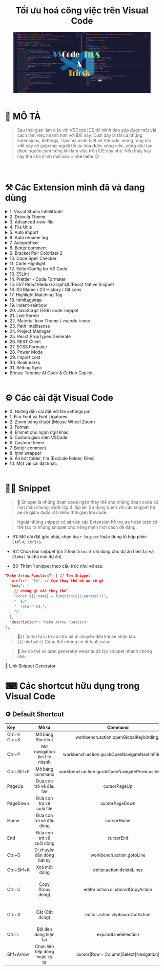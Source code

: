 <h1 align="center"> Tối ưu hoá công việc trên Visual Code </h1>

<!-- banner -->
<div align="center">
  <img  src="./images/banner.png" height="200" width="450" />
</div>

<!-- Mô tả -->
<br />

# 🥰 MÔ TẢ

> Sau thời gian làm việc với VSCode IDE thì mình tích góp được một vài cách làm việc nhanh hơn với IDE này. Dưới đây là tất cả những Extensions, Settings, Tips mà mình biết về VScode, mong rằng bài viết này sẽ giúp mọi người tối ưu hoá được công việc, cũng như tạo được nguồn cảm hứng khi làm việc trên IDE này nhé.
> Nếu thấy hay hãy thả cho mình một sao ⭐ nhé hehe 😉

<!-- Extensions -->
<br/>

# ⚒ Các Extension mình đã và đang dùng

<!-- Visual Studio IntelliCode -->
<details>
  <summary>
    1. Visual Studio IntelliCode
  </summary>

  <br/>

> Ext này hình như mặc định đã được cài thì phải. Còn nếu ae nào bị mất thì có thể cài lại nhé. Nó sẽ suggest code cho ae để ae code nhanh hơn.

<div align="center">
  <img src="./images/vs-intelli-code.png">
</div>

🔗 [Link tải Extension](https://marketplace.visualstudio.com/items?itemName=VisualStudioExptTeam.vscodeintellicode)

</details>

<!-- dracula theme -->
<details>
  <summary>
    2. Dracula Theme
  </summary>

<br />

> Nói về Dracula theme thì chắc đây cũng chính là theme quốc dân của bao ae coder đang dùng VScode nhỉ 😁. Đây là theme mình đang dùng, cách tuỳ chỉnh lại mình sẽ nói dưới phần cài đặt nhé 🤗

> Hoặc ae có thể tải bản đã setting sẵn của anh Trần Anh Tuấn Evondev nhé.

<div align="center">
  <img src="./images/daracula-theme.jpg" />
</div>

🔗 [Link tải bản gốc](https://marketplace.visualstudio.com/items?itemName=dracula-theme.theme-dracula)

🔗 [Link tải bản của Evondev](https://marketplace.visualstudio.com/items?itemName=evondev.dracula-high-contrast)

</details>

<!-- advanced new file -->
<details>
  <summary>
    3. Advanced-new-file
  </summary>
  <br/>

> Có bạn giờ bạn cảm thấy khó khăn khi phải tìm đến 1 thư mục con nằm trong thư mục con >> nằm trong thư mục con ... chỉ để tạo 1 file mới chưa? 😥 Nếu rồi thì đây chính là giải pháp cho ae đây 🙄 Extension "advanced-new-file" !

> Bạn chỉ cần dùng câu lệnh bằng cách bấm "Ctrl + Shift + P", Nhập câu command và chọn đường dẫn (Bạn chỉ cần nhập tắt, Ext sẽ giúp bạn đến đúng folder đó). Ngoài ra bạn có thể tạo folder bằng cách thêm "/" sau tên nhé.

> Còn muốn nhanh hơn thì xem phần cài đặt shorcut bên dưới nhé 😊

<div align="center">
  <img src="./images/advanced-new-file.gif" />
</div>

🔗 [Link tải Extension](https://marketplace.visualstudio.com/items?itemName=patbenatar.advanced-new-file)

</details>

<!-- file utils -->
<details>
  <summary>
    4. File Utils
  </summary>
  <br/>

> Cũng như ext trên, ext này giúp bạn có thể đổi tên file, xoá tên file ngay lập tức mà không cần tìm đến cây thư mục của VSCode nữa.

> Kết hợp với ext "advanced-new-file" thì bạn có thể bỏ luôn cây thư mục bên kia rồi hehe. Không cần dùng chuột như Vim luôn nè 😉

<div align="center">
  <img src="./images/file-utils.gif" />
</div>

🔗 [Link tải Extension](https://marketplace.visualstudio.com/items?itemName=sleistner.vscode-fileutils)

</details>

<!-- auto import -->
<details>
  <summary>
    5. Auto import
  </summary>

  <br/>

> Ext này sẽ giúp ae tự động tìm kiếm đường dẫn và import file. Nếu nó không tự động suggest thì ae có thể nhấn "Ctrl + Space" nhé.

🔗 [Link tải Extension](https://marketplace.visualstudio.com/items?itemName=steoates.autoimport)

</details>

<!-- auto rename tag -->
<details>
  <summary>
    6. Auto rename tag
  </summary>

  <br/>

> Ext này rất hữu ích cho ae Front-end. Khi cài đặt xong, ae chỉ cần sửa thẻ mở của 1 tag html (jsx) thì phần thẻ đóng cũng sẽ tự đổi theo 😗.

<div align="center">
  <img src="./images/auto-rename-tag.gif" />
</div>

🔗 [Link tải Extension](https://marketplace.visualstudio.com/items?itemName=formulahendry.auto-rename-tag)

</details>

<!-- Autoprefixer -->
<details>
  <summary>
    7. Autoprefixer
  </summary>

  <br/>

> Ext này giúp ae code css, sass tự thêm các prefix cho từng trình duyệt khác nhau (vd: --webkit-, --ms-). Chỉ cần khi code xong, ae chạy command "Autoprefixer"

<div align="center">
  <img src="./images/auto-prefixer.gif" />
</div>

🔗 [Link tải Extension](https://marketplace.visualstudio.com/items?itemName=mrmlnc.vscode-autoprefixer)

</details>

<!-- Better comments -->
<details>
  <summary>
    8. Better comment
  </summary>
  <br/>

> Ext này giúp ae thay đổi màu comment dựa trên ý nghĩa của comment đó. Chỉ cần nhìn vào màu comment là biết ngay nó làm cái chi, có ý nghĩa gì 🤩

<div align="center">
  <img src="./images/better-comment.png" />
</div>

🔗 [Link tải Extension](https://marketplace.visualstudio.com/items?itemName=aaron-bond.better-comments)

</details>

<!-- Bracket Pair Colorizer -->
<details>
  <summary>
    9. Bracket Pair Colorizer 2
  </summary>

  <br/>

> Ext này giúp tự động thay đổi màu cho các cặp ngoặc, việc này giúp chúng ta dễ dàng nhận biết các scope khác nhau dựa trên màu sắc của chúng.

<div align="center">
  <img src="./images/bracket-color.png" />
</div>

🔗 [Link tải Extension](https://marketplace.visualstudio.com/items?itemName=CoenraadS.bracket-pair-colorizer-2)

</details>

<!-- Code spell checker -->
<details>
  <summary>
    10. Code Spell Checker
  </summary>

  <br/>

> Người ta nói, một lý luận của bạn đều trở nên vô nghĩa nếu bạn sai "trính tã". Vì thế, đừng để ae chí cốt code chung chúng ta chửi chúng ta code ngu chỉ vì lỗi chính tả. Cài ngay Ext này để nó nhắc lỗi chính tả cho bạn.

<div align="center">
  <img src="./images/code-spell-checker.gif" />
</div>

🔗 [Link tải Extension](https://marketplace.visualstudio.com/items?itemName=streetsidesoftware.code-spell-checker)

</details>

<!-- code highlight -->
<details>
  <summary>
    11. Code Highlight
  </summary>

  <br/>

> Ext sẽ giúp phát hiện ra những đoạn code có chưa mã màu và tô đúng màu đó cho bạn.

<div align="center">
  <img src="./images/code-highlight.gif" />
</div>

🔗 [Link tải Extension](https://marketplace.visualstudio.com/items?itemName=naumovs.color-highlight)

</details>

<!-- 12. EditorConfig -->
<details>
  <summary>
    12. EditorConfig for VS Code
  </summary>

  <br/>

> Ext này sẽ giúp bạn tạo cái file trong dự án cùng một format với nhau, ví dụ như Spaces: 2, tab: 4, LF, trim_trailing_whitespace ... Kết hợp với file .editorconfig thì các người khác trong team cũng tuân theo quy tắc đó.

<div align="center">
  <img src="./images/editorconfig.png">
</div>

🔗 [Link tải Extension](https://marketplace.visualstudio.com/items?itemName=EditorConfig.EditorConfig)

</details>

<!-- 13. ESLint -->
<details>
  <summary>
    13. ESLint
  </summary>

  <br/>

> ESLint sẽ giúp chúng ta có thể tạo ra những quy tắc chung trong project, để code của tất cả các file được đồng nhất với nhau. Nó khác với Editorconfig ở chỗ là Editorconfig chỉ tạo những quy tắc về format code, định dạng file. Còn ESLint có thể tạo nhiều rule về code hơn.

🔗 [Link tải Extensionhttps://marketplace.visualstudio.com/items?itemName=dbaeumer.vscode-eslint

</details>

<!-- 14. Prettier -->
<details>
  <summary>
    14. Prettier - Code Formater
  </summary>

  <br/>

> Prettier là 1 trình Formater hoàn hảo, nó giúp chúng ta format code, auto format và đặc biệt là nó có thể kết hợp với các quy tắc của Editor config và ESLint để Format (Nhưng chúng ta phải câu hình chúng).

<div align="center">
  <img src="./images/prettier.png">
</div>

🔗 [Link tải Extension](https://marketplace.visualstudio.com/items?itemName=esbenp.prettier-vscode)

🔗 [Tìm hiểu thêm về Prettier](https://prettier.io/docs/en/options.html)

</details>

<!-- ES7 React/Redux/GraphQL/React Native Snippet  -->
<details>
  <summary>
    15. ES7 React/Redux/GraphQL/React Native Snippet  
  </summary>

  <br/>

> Bộ snippet hữu dụng cho React dev, giúp ae tạo bộ khung chương trình 1 cách nhanh chóng.

<div align="center">
  <img src="./images/es7-react.png">
</div>

🔗 [Link tải Extension](https://marketplace.visualstudio.com/items?itemName=dsznajder.es7-react-js-snippets)

</details>

<!-- 16. Git Blame / Git History -->
<details>
  <summary>
    16. Git Blame / Git History / Git Lens
  </summary>

  <br/>

> 3 Exts Git Blame, Git History, Git Lens có chức năng khá tương đồng nhau. Nó giúp ae có thể xem đoạn lịch sử git trực tiếp tai dòng code đó, xem branch hiện tại, các thay đổi của file, merge file, ...

> Bản thân mình thì mình thích Git Blame hơn vì nó tối giản, gọn nhẹ hơn. Ae có thể thử cả 3 rồi chọn cho mình 1 cái ưng ý nhé 😋

<div align="center">
  <img src="./images/git-blame.gif">
</div>

🔗 [Link tải Git Blame](https://marketplace.visualstudio.com/items?itemName=waderyan.gitblame)

🔗 [Link tải Git Lens](https://marketplace.visualstudio.com/items?itemName=eamodio.gitlens)

🔗 [Link tải Git History](https://marketplace.visualstudio.com/items?itemName=donjayamanne.githistory)

</details>

<!-- 17. Highlight Matching Tag -->
<details>
  <summary>
    17. Highlight Matching Tag
  </summary>

  <br/>

> Ext này giúp chúng ta tìm nhanh thẻ đóng của 1 thẻ mở bằng cách đưa con trỏ đến thẻ mở, Ext sẽ tự tìm thẻ đóng cho chúng ta. Ae cũng có thể custom lại màu highlight tuỳ thích.

<div align="center">
  <img src="./images/highlight-matching-tag.gif">
</div>

🔗 [Link tải Extension](https://marketplace.visualstudio.com/items?itemName=vincaslt.highlight-matching-tag)

</details>

<!-- 18. htmltagwrap -->
<details>
  <summary>
    18. htmltagwrap
  </summary>

  <br/>

> Như cái tên của nó, Ext này sẽ giúp ae wrap 1 cặp thẻ bao 1 đoạn code html (jsx) lại một cách nhanh chóng (mặt định là tổ hợp "Alt + W"). Thay vì ae phải viết 1 thẻ mở, rồi tìm đến cuối đoạn để đóng thẻ đó lại thì chỉ cần bôi đen đoạn code rồi bấm tổ hợp phím. Ae cũng có thể lựa chọn cặp thẻ để bao lại là thẻ gì.

<div align="center">
  <img src="./images/htmltagwrap.gif">
</div>

🔗 [Link tải Extension](https://marketplace.visualstudio.com/items?itemName=bradgashler.htmltagwrap)

</details>

<!-- 19. Indent-rainbow -->
<details>
  <summary>
    19. indent-rainbow
  </summary>

  <br/>

> Ext giúp tô màu cho các tab đầu dòng của chúng ta theo kiểu rainbow, giúp phân biệt các dòng code và scope code dễ dàng hơn.

<div align="center">
  <img src="./images/indent-rainbow.png">
</div>

🔗 [Link tải Extension](https://marketplace.visualstudio.com/items?itemName=oderwat.indent-rainbow)

</details>

<!-- 20. JavaScript (ES6) code snippet -->
<details>
  <summary>
    20. JavaScript (ES6) code snippet
  </summary>

  <br/>

> Ae nào code Javascript thì chắc hẳn đều biết đến Ext này, bộ snippet cực hữu dụng cho code JS.

<div align="center">
  <img src="./images/js-code-snippet.png">
</div>

🔗 [Link tải Extension](https://marketplace.visualstudio.com/items?itemName=xabikos.JavaScriptSnippets)

</details>

<!-- 21. Live Server -->
<details>
  <summary>
    21. Live Server
  </summary>

  <br/>

> Live Server Ext sẽ giúp chúng ta tạo một hot reload server khi code html, css, js. Chỉ cần save lại là server sẽ tự reload và cập nhật lại trên browser.

<div align="center">
  <img src="./images/live-server.gif">
</div>

🔗 [Link tải Extension](https://marketplace.visualstudio.com/items?itemName=ritwickdey.LiveServer)

</details>

<!-- 22. Material Icon Theme / vscode-icons -->
<details>
  <summary>
    22. Material Icon Theme / vscode-icons
  </summary>

  <br/>

> 2 Ext này giúp ta thêm icon vào các thư mục, file bên cây thư mục của VSCode, giúp chúng ta dễ dàng phân biệt các file, folder với nhau.

<div align="center">
  <img src="./images/vscode-icons.gif">
</div>

<br />

<div align="center">
  <img src="./images/material-icons.png">
</div>

🔗 [Link tải Material Icon Theme](https://marketplace.visualstudio.com/items?itemName=PKief.material-icon-theme)

🔗 [Link tải vs-icons](https://marketplace.visualstudio.com/items?itemName=vscode-icons-team.vscode-icons)

</details>

<!-- 23. Path Intellisense -->
<details>
  <summary>
    23. Path Intellisense
  </summary>

  <br/>

> Ext này sẽ auto suggest đường dẫn khi bạn gõ đường dẫn.

<div align="center">
  <img src="./images/path-intellisense.gif">
</div>

🔗 [Link tải Extension](https://marketplace.visualstudio.com/items?itemName=christian-kohler.path-intellisense)

</details>

<!-- 24. Project Manager -->
<details>
  <summary>
    24. Project Manager
  </summary>

  <br/>

> Ext này giúp ae lưu trữ các đường dẫn đến các thư mục chứa các project mà ae đang code. Vì thể, việc mở 1 project sẽ trở nên nhanh chóng hơn rất nhiều.

<div align="center">
  <img src="./images/project-manager.png">
</div>

🔗 [Link tải Extension](https://marketplace.visualstudio.com/items?itemName=alefragnani.project-manager)

</details>

<!-- 25. React PropTypes Generate -->
<details>
  <summary>
    25. React PropTypes Generate
  </summary>

  <br/>

> Nếu ae đang code React và dùng Proptype thì Ext này sẽ giúp ae tạo nhanh chóng proptype cho component.

<div align="center">
  <img src="./images/react-proptypes.gif">
</div>

🔗 [Link tải Extension](https://marketplace.visualstudio.com/items?itemName=suming.react-proptypes-generate)

</details>

<!-- 26. REST Client -->
<details>
  <summary>
    26. REST Client
  </summary>

  <br/>

> Ext giúp chúng ta có thể test REST API dễ dàng chỉ với vài dòng code ngay trên VSCode mà không cần phải dùng đến Postman nữa.

<div align="center">
  <img src="./images/rest-client.gif">
</div>

🔗 [Link tải Extension](https://marketplace.visualstudio.com/items?itemName=humao.rest-client)

</details>

<!-- 27. SCSS Formater -->
<details>
  <summary>
    27. SCSS Formater
  </summary>

  <br/>

> Ext giúp format code css và scss

<div align="center">
  <img src="./images/scss-formater.gif">
</div>

🔗 [Link tải Extension](https://marketplace.visualstudio.com/items?itemName=sibiraj-s.vscode-scss-formatter)

</details>

<!-- 28. Power Mode -->
<details>
  <summary>
    28. Power Mode
  </summary>

  <br/>

> Ext này sẽ tạo hiệU ứng khi ta viết code, giúp ae có cảm hứng làm việc hơn. Nhưng nó có thể gây chậm máy, lag nên ae cân nhắc. Buồn buồn hả bật lên 😎

<div align="center">
  <img src="./images/power-mode.gif">
</div>

🔗 [Link tải Extension](https://marketplace.visualstudio.com/items?itemName=hoovercj.vscode-power-mode)

</details>

<!-- 29. Import cost -->
<details>
  <summary>
    29. Import cost
  </summary>

  <br/>

> Ext sẽ hiển thị size của các thư viện mà ae import vào, từ đó ae cân nhắc xem có nên thêm thư viện đó vào hay không.

🔗 [Link tải Extension](https://marketplace.visualstudio.com/items?itemName=wix.vscode-import-cost)

</details>

<!-- 30. Bookmarks -->
<details>
  <summary>
    30. Bookmarks
  </summary>

  <br/>

> Ext giúp chúng ta đặt các bookmark tại các dòng code cần lưu ý. Ext này đặc biết hữu dụng khi luồng code của chúng ta khá phức tạp, chia ở nhiều file. Khi Debug ta sẽ đánh dấu lại các dòng code đó.

<div align="center">
  <img src="./images/bookmarks.png">
</div>

🔗 [Link tải Extension](https://marketplace.visualstudio.com/items?itemName=alefragnani.Bookmarks)

</details>

<!-- 31. Remote - WSL -->
<details>
  <summary>
    31. Setting Sync
  </summary>

  <br/>

> Sau khi cài đống extensions trên và những cài đặt ở dưới đây, thì chúng ta có thể lưu trữ nó trên Github Gist và dùng Setting Sync để đồng bộ lại. Trong trường hợp, phải dùng máy tính khác hoặc phải cài lại phần mềm thì Ext này sẽ giúp những cài đặt chúng ta không bị mất đi.

<div align="center">
  <img src="./images/setting-sync.png">
</div>

🔗 [Link tải Extension](https://marketplace.visualstudio.com/items?itemName=Shan.code-settings-sync)

</details>

<!-- Bonus: Tabnine AI Code & GitHub Copilot -->
<details>
  <summary>
    Bonus: Tabnine AI Code & GitHub Copilot
  </summary>

  <br/>

> 2 thanh niên AI đang làm mưa làm gió hiện nay. Ae có thể tìm hiểu thêm nhé.

🔗 [Link tải Tabnine](https://marketplace.visualstudio.com/items?itemName=TabNine.tabnine-vscode)

🔗 [Link tải Github Copilot](https://marketplace.visualstudio.com/items?itemName=GitHub.copilot)

</details>

<!-- setting -->
<br />

# ⚙ Các cài đặt Visual Code

<!-- settings -->
<details>
  <summary>
    0. Hướng dẫn cài đặt với file settings.jon
  </summary>

  <br/>

> Cho ae nào chưa biết, thì ngoài cài đặt trực tiếp bằng GUI của VSCode, thì ae có thể sửa thằng trong file `settings.json`.

> Có 2 cách để mở file settings.json:

1. Vào phần cài đặt VSCode -> chọn `Open Setting (JSON)` bên gốc phải màn hình.

2. Mở command `Ctrl + Shf + P`, gõ `Open Setting (JSON)`.

</details>

<!-- Fira Font -->

<details>
  <summary>
    1. Fira Font và Font Ligatures
  </summary>

  <br/>

> Font chữ mà mình sử dụng là Fira font và font chữ có hõ trợ ligatures giúp chúng ta đọc code nhanh hơn.

<div align="center">
  <img src="./images/settings/fira.svg" />
</div>

```json
"editor.fontFamily": "Fira Code",
"editor.fontLigatures": true
```

🔗 [Link tải Font](https://github.com/tonsky/FiraCode)

</details>

<!-- Zoom -->
<details>
  <summary>
    2. Zoom bằng chuột (Mouse Wheel Zoom)
  </summary>

  <br/>

> Cài đặt này giúp ae phóng to, thu nhỏ font chữ bằng chuột.

```json
"editor.mouseWheelZoom": true
```

</details>

<!-- Format on save -->
<details>
  <summary>
    3. Format
  </summary>

  <br/>

> Lưu lại khi save (Format on Save)

```json
"editor.formatOnSave": true
```

> Chọn trình format mặc đỊnh (default formatter)

```json
Cấu trúc > "[ngôn ngữ]": {
  	"editor.defaultFormatter": "trình format"
}

Ví dụ:
"[javascript]": {
		"editor.defaultFormatter": "esbenp.prettier-vscode"
},
"[scss]": {
		"editor.defaultFormatter": "sibiraj-s.vscode-scss-formatter"
}
```

> Một vài cài đặt Prettier

```json
"prettier.singleQuote": true, // Sử dụng dấu nháy đơn
"prettier.jsxSingleQuote": true, // Sử dụng dấu nháy đơn cho thuộc tính trong jsx
"autoprefixer.formatOnSave": true, // Format on Save
"prettier.trailingComma": "all", // Thêm dấu phẩy vào phần tử cuối của Object
"prettier.useTabs": true, // Dùng tab thay vì space
```

</details>

<!-- Emmet -->
<details>
  <summary>
    4. Emmet cho ngôn ngữ khác
  </summary>

  <br/>

> Emmet bộ snippet giúp ae Front-end code html nhanh hơn. VD: `.box` = `<div class="box"></div>`. Mặc định, ta chỉ có thể dùng trong file html. Với cài đặt này, ae có thể dùng ở các file khác.

```json
"emmet.includeLanguages": {
  "javascript": "javascriptreact", // dành cho file jsx
  "markdown": "html"
},
```

</details>

<!-- Custom VSCode -->
<details>
  <summary>
    5. Custom giao diện VSCode
  </summary>

  <br/>

> Ae có thể thay đổi mọi màu sắc trong IDE một cách tuỳ thích, chỉ cần ae hiều thuộc tính cần thay đổi là gì.

```json
// Thay đổi màu sắc IDE
"workbench.colorCustomizations": {
  "sideBar.background": "#191932",
  "editor.background": "#191932",
  // ...
},

// Một vài cài đặt khác
"workbench.activityBar.visible": true, // Bật tắt thanh sidebar bên trái
"workbench.colorTheme": "Dracula", // Cài đặt theme
"window.menuBarVisibility": "toggle", // Tắt thanh menu trên cùng (Giữ Alt và Click để hiện thanh menu)
```

🔗 [Link tìm hiểu thêm API VSCode](https://code.visualstudio.com/api/references/theme-color)

</details>

<!-- custom editor theme -->
<details>
  <summary>
    6. Custom theme
  </summary>

  <br/>

> Ae có thể tuỳ ý thay đổi các màu của bất kỳ theme nào, chỉ cần ae biết tý về Css.

```json
Cấu trúc

"editor.tokenColorCustomizations": {
  "[Tên theme]": {
    "textMateRules": [
      {
        "scope": [Mảng các scope],
        "settings": {
          Các thuộc tính style
        }
      },
    ]
  }
}
```

```json
Ví dụ:
"editor.tokenColorCustomizations": {
  "[Dracula]": {
    "textMateRules": [
      {
        "scope": ["string.quoted", "string.quoted.single"],
        "settings": {
          "foreground": "#d38a60",
          "fontStyle": "italic"
        }
      },
    ]
  }
}
```

> Cách lấy tên các scope

> B1: Mở command `Ctrl + Shf + P`, gõ "Inspect Editor Tokens and Scopes"

<div align="center">
  <img src="./images/settings/inspect-tokens.png" />
</div>

> B2: Click chuột vào vị trí mà ae muốn đổi màu, và copy tên thuộc tính.

<div align="center">
  <img src="./images/settings/custom-theme.png" />
</div>

</details>

<!-- Better comment -->
<details>
  <summary>
    7. Better comment
  </summary>

  <br/>

> Thêm màu sắc để phân biệt các comment với nhau.

<div align="center">
  <img src="./images/better-comment.png" />
</div>

```json
"better-comments.tags": [
  {
    "tag": "@render", // prefix trước mỗi comment
    "color": "#06AEED",
    "strikethrough": false,
    "underline": false,
    "backgroundColor": "transparent",
    "bold": false,
    "italic": true
  },

  // ...
]
```

</details>

<!-- html wrap -->
<details>
  <summary>
    8. html wrapper
  </summary>

  <br/>

> Custom htmlwrapper extension

```json
"htmltagwrap.tag": "div", // tag mặc định sẽ wrap
"htmltagwrap.autoDeselectClosingTag": true, // tự động phát hiện kết thúc tag
```

</details>

<!-- exclude file -->
<details>
  <summary>
    9. Ẩn bớt folder, file (Exclude Folder, Files)
  </summary>

  <br/>

> Có một số folder và file rất ít khi chúng ta cần mở lên xem như node_modules, hay các file lock... Chúng ta có thể ẩn nó đi bên thanh sidebar để thư mục đỡ rối hơn.

```json
"files.exclude": {
  "**/.git": true,
  "**/.next": true,
  "**/.svn": true,
  "**/.hg": true,
  "**/CVS": true,
  "**/.DS_Store": true,
  "**/node_modules/": true,
  // ...
},
```

</details>

<!-- Other -->
<details>
  <summary>
    10. Một vài cài đặt khác
  </summary>

  <br/>

- Chọn terminal mặc định khi mở

```json
"terminal.integrated.shell.windows": "C:\\Windows\\System32\\cmd.exe",
```

- Auto save (Hạn chế liệt phím Ctrl + S)

```json
"files.autoSave": "afterDelay",
"files.autoSaveDelay": 2000 // Tự lưu sau 2s
```

</details>

<br />

# 🐱‍👤 Snippet

> 🐣 Snippet là những đoạn code ngắn thay thế cho những đoạn code có một mẫu chung, được lặp đi lặp lại. Sử dụng quen với các snippet thì ae sẽ giảm được rất nhiều thời gian khi code.

> Ngoài những snippet có sẵn do các Extension hỗ trợ, ae hoàn toàn có thể tạo ra những snippet cho riêng mình một cách dễ dàng.

- B1: Mở cài đặt góc phải, chọn `User Snippet` hoặc dùng tổ hợp phím `Ctrl+U Ctrl+S`.

- B2: Chọn loại snippet (có 2 loại là `Local` chỉ dùng cho dự án hiện tại và `Global` là cho mọi dự án).

- B3: Thêm 1 snippet theo cấu trúc như vd sau:

```json
"Make Arrow Function": { // Tên Snippet
  "prefix": "fn", // Cụm thay thế mà ae sẽ gõ
  "body": [
    // những gì cần thay thế
    "const ${1:name} = function(${2:params}){",
    "  $3",
    "  return $4;",
    "}"
  ],
  "description": "Make Arrow Function"
},
```

> 📝`$1` là thứ tự vị trí con trỏ sẽ di chuyển đến khi ae nhấn tab. `${1:default}` Cũng thế nhưng có default value

> 🐣 Ae có thể snippet generator website để tạo snippet nhanh chóng nhé.

🔗 [Link Snippet Generator](https://snippet-generator.app/)

# ⌨ Các shortcut hữu dụng trong Visual Code

## ⚙ Default Shortcut

| Key           |             Mô tả              |                        Command                         |                     Ghi chú |
| :------------ | :----------------------------: | :----------------------------------------------------: | --------------------------: |
| Ctrl+K Ctrl+S |        Mở bảng Shortcut        |         workbench.action.openGlobalKeybindings         |                        \_\_ |
| Ctrl+P        |  Mở navigation tìm file nhanh  |   workbench.action.quickOpenNavigateNextInFilePicker   |               Nhập tên file |
| Ctrl+Shf+P    |        Mở bảng command         | workbench.action.quickOpenNavigatePreviousInFilePicker |                Nhập command |
| PageUp        |    Đưa con trỏ về đầu file     |                      cursorPageUp                      |                        \_\_ |
| PageDown      |    Đưa con trỏ về cuối file    |                     cursorPageDown                     |                        \_\_ |
| Home          |    Đưa con trỏ về đầu dòng     |                       cursorHome                       |                        \_\_ |
| End           |    Đưa con trỏ về cuối dòng    |                       cursorEnd                        |                        \_\_ |
| Ctrl+G        |   Di chuyển đến dòng bất kỳ    |               workbench.action.gotoLine                |                Nhập số dòng |
| Ctrl+Shf+K    |          Xoá một dòng          |               editor.action.deleteLines                |                        \_\_ |
| Ctrl+C        |        Copy (Copy dòng)        |           editor.action.clipboardCopyAction            | Copy dòng không cần bôi đen |
| Ctrl+X        |         Cắt (Cắt dòng)         |            editor.action.clipboardCutAction            |  Cắt dòng không cần bôi đen |
| Ctrl+L        |     Bôi đen dòng hiện tại      |                  expandLineSelection                   |                        \_\_ |
| Shf+Arrow     | Chọn liên tiếp dòng hoặc ký tự |         cursor[Row - Column]Select[Navigation]         |                        \_\_ |
